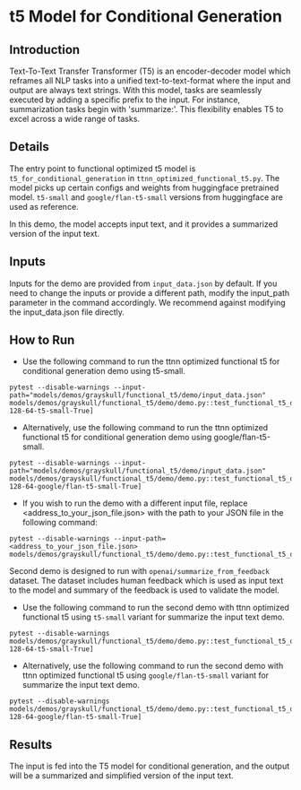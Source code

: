 # t5 Model for Conditional Generation

## Introduction
Text-To-Text Transfer Transformer (T5)  is an encoder-decoder model which reframes all NLP tasks into a unified text-to-text-format where the input and output are always text strings.
With this model, tasks are seamlessly executed by adding a specific prefix to the input. For instance, summarization tasks begin with 'summarize:'. This flexibility enables T5 to excel across a wide range of tasks.

## Details

The entry point to functional optimized t5 model is `t5_for_conditional_generation` in `ttnn_optimized_functional_t5.py`. The model picks up certain configs and weights from huggingface pretrained model. `t5-small` and `google/flan-t5-small` versions from huggingface are used as reference.

In this demo, the model accepts input text, and it provides a summarized version of the input text.

## Inputs
Inputs for the demo are provided from `input_data.json` by default. If you need to change the inputs or provide a different path, modify the input_path parameter in the command accordingly. We recommend against modifying the input_data.json file directly.

## How to Run

- Use the following command to run the ttnn optimized functional t5 for conditional generation demo using t5-small.
```
pytest --disable-warnings --input-path="models/demos/grayskull/functional_t5/demo/input_data.json" models/demos/grayskull/functional_t5/demo/demo.py::test_functional_t5_demo_for_summarize[8-128-64-t5-small-True]
```

- Alternatively, use the following command to run the ttnn optimized functional  t5 for conditional generation demo using google/flan-t5-small.
```
pytest --disable-warnings --input-path="models/demos/grayskull/functional_t5/demo/input_data.json" models/demos/grayskull/functional_t5/demo/demo.py::test_functional_t5_demo_for_summarize[8-128-64-google/flan-t5-small-True]
```

- If you wish to run the demo with a different input file, replace <address_to_your_json_file.json> with the path to your JSON file in the following command:
```
pytest --disable-warnings --input-path=<address_to_your_json_file.json> models/demos/grayskull/functional_t5/demo/demo.py::test_functional_t5_demo_for_summarize[path_to_functional_optimized_t5]
```

Second demo is designed to run with `openai/summarize_from_feedback` dataset. The dataset includes human feedback which is used as input text to the model and summary of the feedback is used to validate the model.

- Use the following command to run the second demo with ttnn optimized functional t5 using `t5-small` variant for summarize the input text demo.
```
pytest --disable-warnings models/demos/grayskull/functional_t5/demo/demo.py::test_functional_t5_demo_for_summarize_dataset[8-128-64-t5-small-True]
```

- Alternatively, use the following command to run the second demo with ttnn optimized functional t5 using `google/flan-t5-small` variant for summarize the input text demo.
```
pytest --disable-warnings models/demos/grayskull/functional_t5/demo/demo.py::test_functional_t5_demo_for_summarize_dataset[8-128-64-google/flan-t5-small-True]
```

## Results
The input is fed into the T5 model for conditional generation, and the output will be a summarized and simplified version of the input text.
